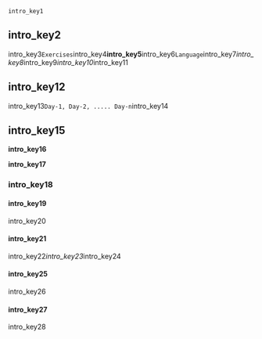 ```ngMeta
intro_key1
```
## intro_key2
intro_key3`Exercises`intro_key4**intro_key5**intro_key6`Language`intro_key7*intro_key8*intro_key9*intro_key10*intro_key11

## intro_key12
intro_key13`Day-1, Day-2, ..... Day-n`intro_key14


## intro_key15
**intro_key16**

**intro_key17**

### intro_key18
#### intro_key19
intro_key20

#### intro_key21
intro_key22*intro_key23*intro_key24

#### intro_key25
intro_key26

#### intro_key27
intro_key28